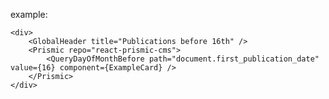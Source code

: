 example:

    <div>
        <GlobalHeader title="Publications before 16th" />
        <Prismic repo="react-prismic-cms">
            <QueryDayOfMonthBefore path="document.first_publication_date" value={16} component={ExampleCard} />
        </Prismic>
    </div>
